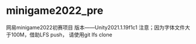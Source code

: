 # minigame2022_pre
网易minigame2022初赛项目
版本——Unity2021.1.19f1c1
注意；因为字体文件大于100M，借助LFS push， 请使用git lfs clone
